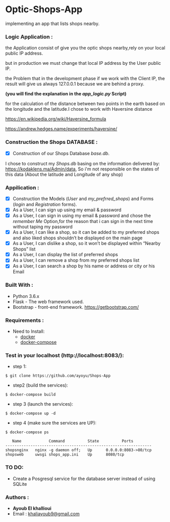 # Optic-Shops-App

implementing an app that lists shops nearby.

### Logic Application :
the Application consist of give you the optic shops nearby,rely on your local public IP address.

but in production we must change that local IP address by the User public IP.

the Problem that in the development phase if we work with the Client IP, the result will give us always 127.0.0.1 because we are behind a proxy.
  

**(you will find the explanation in the *app_logic.py* Script)**

for the calculation of the distance between two points in the earth based on the longitude and the latitude.I chose to work with Haversine distance

https://en.wikipedia.org/wiki/Haversine_formula 

https://andrew.hedges.name/experiments/haversine/

### Construction the Shops DATABASE : 
- [x] Construction of our Shops Database *base.db*.

I chose to construct my *Shops.db* basing on the information delivered by: https://kodaklens.ma/Admin/data, So i'm not responsible on the states of this data (About the latitude and Longitude of any shop) 

### Appilication :
- [x] Construction the Models (*User* and *my_prefrred_shops*) and Forms (*login* and *Registration* forms).
- [x] As a User, I can sign up using my email & password
- [x] As a User, I can sign in using my email & password and chose the *remember Me* Option,for the reason that i can sign in the next time without taping my password
- [x] As a User, I can like a shop, so it can be added to my preferred shops and also liked shops shouldn’t be displayed on the main page
- [x] As a User, I can dislike a shop, so it won’t be displayed within “Nearby Shops” list 
- [x] As a User, I can display the list of preferred shops
- [x] As a User, I can remove a shop from my preferred shops list
- [x] As a User, I can search a shop by his name or address or city or his Email

### Built With :
- Python 3.6.x
- Flask - The web framework used.
- Bootstrap - front-end framework. https://getbootstrap.com/

### Requirements :
- Need to Install:
	- [docker](https://docs.docker.com/v17.09/engine/installation/#updates-and-patches)
	- [docker-compose](https://docs.docker.com/compose/install/) 

### Test in your localhost (http://localhost:8083/): 

- step 1: 
```
$ git clone https://github.com/ayoyu/Shops-App
```
- step2 (build the services): 

```
$ docker-compose build
```
- step 3 (launch the services):
```
$ docker-compose up -d
```
- step 4 (make sure the services are UP):
```
$ docker-compose ps

   Name            Command          State          Ports        
----------------------------------------------------------------
shopsnginx   nginx -g daemon off;   Up      0.0.0.0:8083->80/tcp
shopsweb     uwsgi shops_app.ini    Up      8080/tcp            

```
### TO DO:
- Create a Posgresql service for the database server instead of using SQLite

### Authors :
 
- **Ayoub El khallioui**
- Email : khaliayoub9@gmail.com